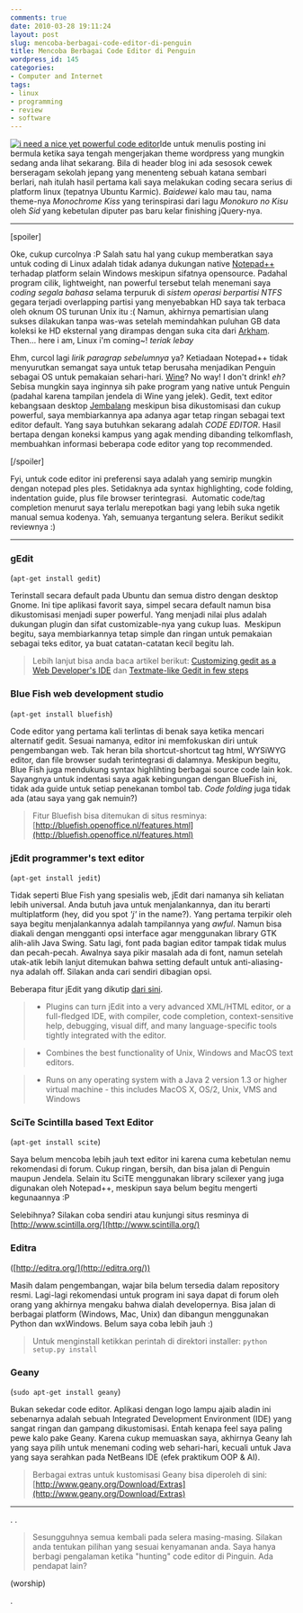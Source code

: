 ```yaml
---
comments: true
date: 2010-03-28 19:11:24
layout: post
slug: mencoba-berbagai-code-editor-di-penguin
title: Mencoba Berbagai Code Editor di Penguin
wordpress_id: 145
categories:
- Computer and Internet
tags:
- linux
- programming
- review
- software
---
```


[![i need a nice yet powerful code editor](http://akhyar.net/uploads/webcode.jpg)](http://akhyar.net/uploads/webcode.jpg)Ide untuk menulis posting ini bermula ketika saya tengah mengerjakan theme wordpress yang mungkin sedang anda lihat sekarang. Bila di header blog ini ada sesosok cewek berseragam sekolah jepang yang menenteng sebuah katana sembari berlari, nah itulah hasil pertama kali saya melakukan coding secara serius di platform linux (tepatnya Ubuntu Karmic). _Baidewei_ kalo mau tau, nama theme-nya _Monochrome Kiss_ yang terinspirasi dari lagu _Monokuro no Kisu_ oleh _Sid_ yang kebetulan diputer pas baru kelar finishing jQuery-nya.

<!-- more -->



* * *

[spoiler]

Oke, cukup curcolnya :P Salah satu hal yang cukup memberatkan saya untuk coding di Linux adalah tidak adanya dukungan native [Notepad++](http://notepad-plus.sourceforge.net/) terhadap platform selain Windows meskipun sifatnya opensource. Padahal program cilik, lightweight, nan powerful tersebut telah menemani saya _coding segala bahasa_ selama terpuruk di _sistem operasi berpartisi NTFS_ gegara terjadi overlapping partisi yang menyebabkan HD saya tak terbaca oleh oknum OS turunan Unix itu :( Namun, akhirnya pemartisian ulang sukses dilakukan tanpa was-was setelah memindahkan puluhan GB data koleksi ke HD eksternal yang dirampas dengan suka cita dari [Arkham](http://plurk.com/eightis). Then... here i am, Linux i'm coming~! _*teriak lebay*_

Ehm, curcol lagi _*lirik paragrap sebelumnya*_ ya? Ketiadaan Notepad++ tidak menyurutkan semangat saya untuk tetap berusaha menjadikan Penguin sebagai OS untuk pemakaian sehari-hari. [Wine](http://www.winehq.org/)? No way! I don't drink! *eh?* Sebisa mungkin saya inginnya sih pake program yang native untuk Penguin (padahal karena tampilan jendela di Wine yang jelek). Gedit, text editor kebangsaan desktop [Jembalang](http://www.winehq.org/) meskipun bisa dikustomisasi dan cukup powerful, saya membiarkannya apa adanya agar tetap ringan sebagai text editor default. Yang saya butuhkan sekarang adalah _CODE EDITOR_. Hasil bertapa dengan koneksi kampus yang agak mending dibanding telkomflash, membuahkan informasi beberapa code editor yang top recommended.

[/spoiler]

Fyi, untuk code editor ini preferensi saya adalah yang semirip mungkin dengan notepad ples ples. Setidaknya ada syntax highlighting, code folding, indentation guide, plus file browser terintegrasi.  Automatic code/tag completion menurut saya terlalu merepotkan bagi yang lebih suka ngetik manual semua kodenya. Yah, semuanya tergantung selera. Berikut sedikit reviewnya :)



* * *




### gEdit


(`apt-get install gedit`)

Terinstall secara default pada Ubuntu dan semua distro dengan desktop Gnome. Ini tipe aplikasi favorit saya, simpel secara default namun bisa dikustomisasi menjadi super powerful. Yang menjadi nilai plus adalah dukungan plugin dan sifat customizable-nya yang cukup luas.  Meskipun begitu, saya membiarkannya tetap simple dan ringan untuk pemakaian sebagai teks editor, ya buat catatan-catatan kecil begitu lah.


> Lebih lanjut bisa anda baca artikel berikut: [Customizing gedit as a Web Developer's IDE](http://www.micahcarrick.com/09-29-2007/gedit-html-editor.html) dan [Textmate-like Gedit in few steps](http://grigio.org/textmate_gedit_few_steps)




### **Blue Fish** web development studio


(`apt-get install bluefish`)

Code editor yang pertama kali terlintas di benak saya ketika mencari alternatif gedit. Sesuai namanya, editor ini memfokuskan diri untuk pengembangan web. Tak heran bila shortcut-shortcut tag html, WYSiWYG editor, dan file browser sudah terintegrasi di dalamnya. Meskipun begitu, Blue Fish juga mendukung syntax highlihting berbagai source code lain kok. Sayangnya untuk indentasi saya agak kebingungan dengan BlueFish ini, tidak ada guide untuk setiap penekanan tombol tab. _Code folding_ juga tidak ada (atau saya yang gak nemuin?)


> Fitur Bluefish bisa ditemukan di situs resminya: [http://bluefish.openoffice.nl/features.html](http://bluefish.openoffice.nl/features.html)




### **jEdit** programmer's text editor


(`apt-get install jedit`)

Tidak seperti Blue Fish yang spesialis web, jEdit dari namanya sih keliatan lebih universal. Anda butuh java untuk menjalankannya, dan itu berarti multiplatform (hey, did you spot _'j'_ in the name?). Yang pertama terpikir oleh saya begitu menjalankannya adalah tampilannya yang _awful_. Namun bisa diakali dengan mengganti opsi interface agar menggunakan library GTK alih-alih Java Swing. Satu lagi, font pada bagian editor tampak tidak mulus dan pecah-pecah. Awalnya saya pikir masalah ada di font, namun setelah utak-atik lebih lanjut ditemukan bahwa setting default untuk anti-aliasing-nya adalah off. Silakan anda cari sendiri dibagian opsi.


Beberapa fitur jEdit yang dikutip [dari sini](http://www.jedit.org/index.php?page=features).


> 
	
>   * Plugins can turn jEdit into a very advanced XML/HTML editor, or a full-fledged IDE, with compiler, code completion, context-sensitive help, debugging, visual diff, and many language-specific tools tightly integrated with the editor.
> 
	
>   * Combines the best functionality of Unix, Windows and MacOS text editors.
> 
	
>   * Runs on any operating system with a Java 2 version 1.3 or higher virtual machine - this includes MacOS X, OS/2, Unix, VMS and Windows
> 






### **SciTe** Scintilla based Text Editor


(`apt-get install scite`)

Saya belum mencoba lebih jauh text editor ini karena cuma kebetulan nemu rekomendasi di forum. Cukup ringan, bersih, dan bisa jalan di Penguin maupun Jendela. Selain itu SciTE menggunakan library scilexer yang juga digunakan oleh Notepad++, meskipun saya belum begitu mengerti kegunaannya :P

Selebihnya? Silakan coba sendiri atau kunjungi situs resminya di [http://www.scintilla.org/](http://www.scintilla.org/)


### Editra


([http://editra.org/](http://editra.org/))

Masih dalam pengembangan, wajar bila belum tersedia dalam repository resmi. Lagi-lagi rekomendasi untuk program ini saya dapat di forum oleh orang yang akhirnya mengaku bahwa dialah developernya. Bisa jalan di berbagai platform (Windows, Mac, Unix) dan dibangun menggunakan Python dan wxWindows. Belum saya coba lebih jauh :)


> Untuk menginstall ketikkan perintah di direktori installer: `python setup.py install`




### **Geany**


(`sudo apt-get install geany`)

Bukan sekedar code editor. Aplikasi dengan logo lampu ajaib aladin ini sebenarnya adalah sebuah Integrated Development Environment (IDE) yang sangat ringan dan gampang dikustomisasi. Entah kenapa feel saya paling pewe kalo pake Geany. Karena cukup memuaskan saya, akhirnya Geany lah yang saya pilih untuk menemani coding web sehari-hari, kecuali untuk Java yang saya serahkan pada NetBeans IDE (efek praktikum OOP & AI).


> Berbagai extras untuk kustomisasi Geany bisa diperoleh di sini: [http://www.geany.org/Download/Extras](http://www.geany.org/Download/Extras)




* * *

.
.


> Sesungguhnya semua kembali pada selera masing-masing. Silakan anda tentukan pilihan yang sesuai kenyamanan anda. Saya hanya berbagi pengalaman ketika "hunting" code editor di Pinguin. Ada pendapat lain?

(worship)


.

